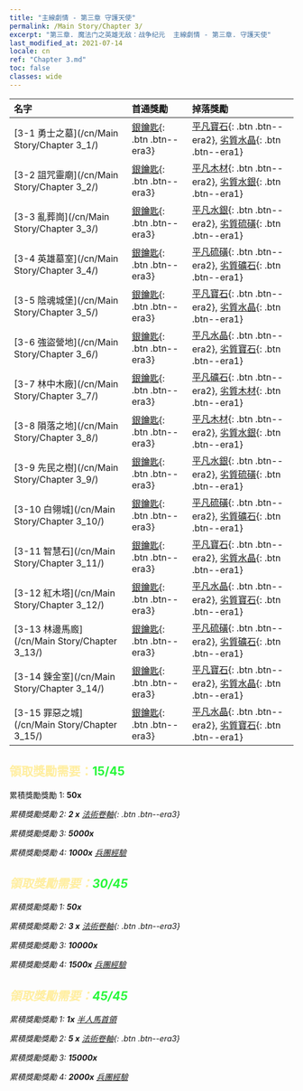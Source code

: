 ```yaml
---
title: "主線劇情 - 第三章 守護天使"
permalink: /Main Story/Chapter 3/
excerpt: "第三章. 魔法门之英雄无敌：战争纪元  主線劇情 - 第三章. 守護天使"
last_modified_at: 2021-07-14
locale: cn
ref: "Chapter 3.md"
toc: false
classes: wide
---
```


  | 名字 |  首通獎勵 | 掉落獎勵 |
  |:------------|:------------|:------------| 
  | [3-1 勇士之墓](/cn/Main Story/Chapter 3_1/) | [銀鑰匙](/cn/Items/con_693/){: .btn .btn--era3} | [平凡寶石](/cn/Items/mat_10/){: .btn .btn--era2}, [劣質水晶](/cn/Items/mat_5/){: .btn .btn--era1} |
  | [3-2 詛咒靈廟](/cn/Main Story/Chapter 3_2/) | [銀鑰匙](/cn/Items/con_693/){: .btn .btn--era3} | [平凡木材](/cn/Items/mat_7/){: .btn .btn--era2}, [劣質水銀](/cn/Items/mat_2/){: .btn .btn--era1} |
  | [3-3 亂葬崗](/cn/Main Story/Chapter 3_3/) | [銀鑰匙](/cn/Items/con_693/){: .btn .btn--era3} | [平凡水銀](/cn/Items/mat_8/){: .btn .btn--era2}, [劣質硫磺](/cn/Items/mat_3/){: .btn .btn--era1} |
  | [3-4 英雄墓室](/cn/Main Story/Chapter 3_4/) | [銀鑰匙](/cn/Items/con_693/){: .btn .btn--era3} | [平凡硫磺](/cn/Items/mat_9/){: .btn .btn--era2}, [劣質礦石](/cn/Items/mat_1/){: .btn .btn--era1} |
  | [3-5 陰魂城堡](/cn/Main Story/Chapter 3_5/) | [銀鑰匙](/cn/Items/con_693/){: .btn .btn--era3} | [平凡寶石](/cn/Items/mat_10/){: .btn .btn--era2}, [劣質水晶](/cn/Items/mat_5/){: .btn .btn--era1} |
  | [3-6 強盜營地](/cn/Main Story/Chapter 3_6/) | [銀鑰匙](/cn/Items/con_693/){: .btn .btn--era3} | [平凡水晶](/cn/Items/mat_11/){: .btn .btn--era2}, [劣質寶石](/cn/Items/mat_4/){: .btn .btn--era1} |
  | [3-7 林中木廠](/cn/Main Story/Chapter 3_7/) | [銀鑰匙](/cn/Items/con_693/){: .btn .btn--era3} | [平凡礦石](/cn/Items/mat_6/){: .btn .btn--era2}, [劣質木材](/cn/Items/mat_1/){: .btn .btn--era1} |
  | [3-8 隕落之地](/cn/Main Story/Chapter 3_8/) | [銀鑰匙](/cn/Items/con_693/){: .btn .btn--era3} | [平凡木材](/cn/Items/mat_7/){: .btn .btn--era2}, [劣質水銀](/cn/Items/mat_2/){: .btn .btn--era1} |
  | [3-9 先民之樹](/cn/Main Story/Chapter 3_9/) | [銀鑰匙](/cn/Items/con_693/){: .btn .btn--era3} | [平凡水銀](/cn/Items/mat_8/){: .btn .btn--era2}, [劣質硫磺](/cn/Items/mat_3/){: .btn .btn--era1} |
  | [3-10 白翎城](/cn/Main Story/Chapter 3_10/) | [銀鑰匙](/cn/Items/con_693/){: .btn .btn--era3} | [平凡硫磺](/cn/Items/mat_9/){: .btn .btn--era2}, [劣質礦石](/cn/Items/mat_1/){: .btn .btn--era1} |
  | [3-11 智慧石](/cn/Main Story/Chapter 3_11/) | [銀鑰匙](/cn/Items/con_693/){: .btn .btn--era3} | [平凡寶石](/cn/Items/mat_10/){: .btn .btn--era2}, [劣質水晶](/cn/Items/mat_5/){: .btn .btn--era1} |
  | [3-12 紅木塔](/cn/Main Story/Chapter 3_12/) | [銀鑰匙](/cn/Items/con_693/){: .btn .btn--era3} | [平凡水晶](/cn/Items/mat_11/){: .btn .btn--era2}, [劣質寶石](/cn/Items/mat_4/){: .btn .btn--era1} |
  | [3-13 林邊馬廄](/cn/Main Story/Chapter 3_13/) | [銀鑰匙](/cn/Items/con_693/){: .btn .btn--era3} | [平凡硫磺](/cn/Items/mat_9/){: .btn .btn--era2}, [劣質礦石](/cn/Items/mat_1/){: .btn .btn--era1} |
  | [3-14 鍊金室](/cn/Main Story/Chapter 3_14/) | [銀鑰匙](/cn/Items/con_693/){: .btn .btn--era3} | [平凡寶石](/cn/Items/mat_10/){: .btn .btn--era2}, [劣質水晶](/cn/Items/mat_5/){: .btn .btn--era1} |
  | [3-15 罪惡之城](/cn/Main Story/Chapter 3_15/) | [銀鑰匙](/cn/Items/con_693/){: .btn .btn--era3} | [平凡水晶](/cn/Items/mat_11/){: .btn .btn--era2}, [劣質寶石](/cn/Items/mat_4/){: .btn .btn--era1} |


## <span style="color: #ffeea0">   領取獎勵需要：</span><span style="color: #27f73a">15/45</span>

 累積獎勵獎勵 1:  **50x** <i class="fas fa-gem"/>

 累積獎勵獎勵 2: **2 x** [法術卷軸](/cn/Items/con_694/){: .btn .btn--era3}

 累積獎勵獎勵 3:  **5000x** <i class="fas fa-coins"/>

 累積獎勵獎勵 4:  **1000x** [兵團經驗](/cn/Items/con_902/)



## <span style="color: #ffeea0">   領取獎勵需要：</span><span style="color: #27f73a">30/45</span>

 累積獎勵獎勵 1:  **50x** <i class="fas fa-gem"/>

 累積獎勵獎勵 2: **3 x** [法術卷軸](/cn/Items/con_694/){: .btn .btn--era3}

 累積獎勵獎勵 3:  **10000x** <i class="fas fa-coins"/>

 累積獎勵獎勵 4:  **1500x** [兵團經驗](/cn/Items/con_902/)



## <span style="color: #ffeea0">   領取獎勵需要：</span><span style="color: #27f73a">45/45</span>

 累積獎勵獎勵 1:  **1x** [半人馬首領](/cn/units/Centaur/)

 累積獎勵獎勵 2: **5 x** [法術卷軸](/cn/Items/con_694/){: .btn .btn--era3}

 累積獎勵獎勵 3:  **15000x** <i class="fas fa-coins"/>

 累積獎勵獎勵 4:  **2000x** [兵團經驗](/cn/Items/con_902/)

